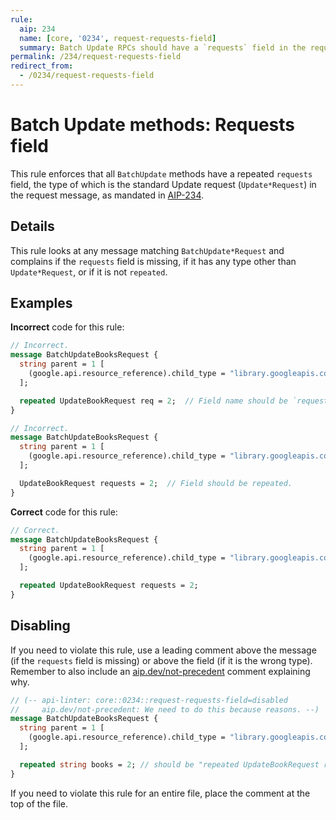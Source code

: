 ```yaml
---
rule:
  aip: 234
  name: [core, '0234', request-requests-field]
  summary: Batch Update RPCs should have a `requests` field in the request.
permalink: /234/request-requests-field
redirect_from:
  - /0234/request-requests-field
---
```


# Batch Update methods: Requests field

This rule enforces that all `BatchUpdate` methods have a repeated `requests`
field, the type of which is the standard Update request (`Update*Request`)
in the request message, as mandated in [AIP-234][].

## Details

This rule looks at any message matching `BatchUpdate*Request` and complains if
the `requests` field is missing, if it has any type other than `Update*Request`,
or if it is not `repeated`.

## Examples

**Incorrect** code for this rule:

```proto
// Incorrect.
message BatchUpdateBooksRequest {
  string parent = 1 [
    (google.api.resource_reference).child_type = "library.googleapis.com/Book"
  ];

  repeated UpdateBookRequest req = 2;  // Field name should be `requests`.
}
```

```proto
// Incorrect.
message BatchUpdateBooksRequest {
  string parent = 1 [
    (google.api.resource_reference).child_type = "library.googleapis.com/Book"
  ];

  UpdateBookRequest requests = 2;  // Field should be repeated.
}
```

**Correct** code for this rule:

```proto
// Correct.
message BatchUpdateBooksRequest {
  string parent = 1 [
    (google.api.resource_reference).child_type = "library.googleapis.com/Book"
  ];

  repeated UpdateBookRequest requests = 2;
}
```

## Disabling

If you need to violate this rule, use a leading comment above the message (if
the `requests` field is missing) or above the field (if it is the wrong type).
Remember to also include an [aip.dev/not-precedent][] comment explaining why.

```proto
// (-- api-linter: core::0234::request-requests-field=disabled
//     aip.dev/not-precedent: We need to do this because reasons. --)
message BatchUpdateBooksRequest {
  string parent = 1 [
    (google.api.resource_reference).child_type = "library.googleapis.com/Book"
  ];

  repeated string books = 2; // should be "repeated UpdateBookRequest requests"
}
```

If you need to violate this rule for an entire file, place the comment at the
top of the file.

[aip-234]: https://aip.dev/234
[aip.dev/not-precedent]: https://aip.dev/not-precedent
